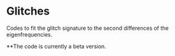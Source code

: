 # Glitches
Codes to fit the glitch signature to the second differences of the eigenfrequencies.

**The code is currently a beta version.
